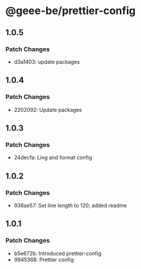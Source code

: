 # @geee-be/prettier-config

## 1.0.5

### Patch Changes

- d3a1403: update packages

## 1.0.4

### Patch Changes

- 2202092: Update packages

## 1.0.3

### Patch Changes

- 24decfa: Ling and format config

## 1.0.2

### Patch Changes

- 936ae57: Set line length to 120; added readme

## 1.0.1

### Patch Changes

- b5e672b: Introduced prettier-config
- 9945368: Prettier config
